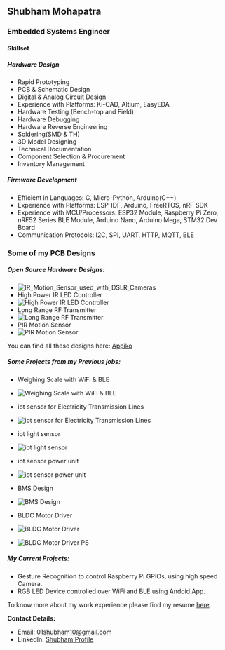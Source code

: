 ## Shubham Mohapatra
### Embedded Systems Engineer
#### Skillset
##### Hardware Design
 - Rapid Prototyping
 - PCB & Schematic Design
 - Digital & Analog Circuit Design
 - Experience with Platforms: Ki-CAD, Altium, EasyEDA
 - Hardware Testing (Bench-top and Field)
 - Hardware Debugging
 - Hardware Reverse Engineering
 - Soldering(SMD & TH)
 - 3D Model Designing
 - Technical Documentation
 - Component Selection & Procurement
 - Inventory Management

##### Firmware Development
 - Efficient in Languages: C, Micro-Python, Arduino(C++)
 - Experience with Platforms: ESP-IDF, Arduino, FreeRTOS, nRF SDK
 - Experience with MCU/Processors: ESP32 Module, Raspberry Pi Zero, nRF52 Series BLE Module, Arduino Nano, Arduino Mega, STM32 Dev Board
 - Communication Protocols: I2C, SPI, UART, HTTP, MQTT, BLE

### Some of my PCB Designs
##### Open Source Hardware Designs:

- ![IR_Motion_Sensor_used_with_DSLR_Cameras](https://raw.githubusercontent.com/ShuBot/ShuBot.github.io/2fb0083cebe7c3ab467398ee26b39498a01f5715/img/appiko_01.JPG)
- High Power IR LED Controller
- ![High Power IR LED Controller](https://raw.githubusercontent.com/ShuBot/ShuBot.github.io/2fb0083cebe7c3ab467398ee26b39498a01f5715/img/appiko_02.JPG)
- Long Range RF Transmitter
- ![Long Range RF Transmitter](https://raw.githubusercontent.com/ShuBot/ShuBot.github.io/2fb0083cebe7c3ab467398ee26b39498a01f5715/img/appiko_03.JPG)
- PIR Motion Sensor
- ![PIR Motion Sensor](https://raw.githubusercontent.com/ShuBot/ShuBot.github.io/2fb0083cebe7c3ab467398ee26b39498a01f5715/img/appiko_04.JPG)

You can find all these designs here: [Appiko](https://github.com/Appiko/sense_snap_hw)

##### Some Projects from my Previous jobs:

 - Weighing Scale with WiFi & BLE
 - ![Weighing Scale with WiFi & BLE](https://raw.githubusercontent.com/ShuBot/ShuBot.github.io/2fb0083cebe7c3ab467398ee26b39498a01f5715/img/weighting_scale_01.JPG)
 - iot sensor for Electricity Transmission Lines
 - ![iot sensor for Electricity Transmission Lines](https://raw.githubusercontent.com/ShuBot/ShuBot.github.io/2fb0083cebe7c3ab467398ee26b39498a01f5715/img/elcetricity_trsm_line_sensor_01.JPG)
 - iot light sensor
 - ![iot light sensor](https://raw.githubusercontent.com/ShuBot/ShuBot.github.io/2fb0083cebe7c3ab467398ee26b39498a01f5715/img/mandala_02.JPG)
 - iot sensor power unit
 - ![iot sensor power unit](https://raw.githubusercontent.com/ShuBot/ShuBot.github.io/2fb0083cebe7c3ab467398ee26b39498a01f5715/img/PDS_rev2_PCB01.JPG)

- BMS Design
- ![BMS Design](https://raw.githubusercontent.com/ShuBot/ShuBot.github.io/2fb0083cebe7c3ab467398ee26b39498a01f5715/img/BMS_02.JPG)

 - BLDC Motor Driver
 - ![BLDC Motor Driver](https://raw.githubusercontent.com/ShuBot/ShuBot.github.io/2fb0083cebe7c3ab467398ee26b39498a01f5715/img/BLDC_Driver_ckt.JPG)
 - ![BLDC Motor Driver PS](https://raw.githubusercontent.com/ShuBot/ShuBot.github.io/2fb0083cebe7c3ab467398ee26b39498a01f5715/img/BLDC_Drive_04.JPG)

##### My Current Projects:

 - Gesture Recognition to control Raspberry Pi GPIOs, using high speed Camera.
 - RGB LED Device controlled over WiFi and BLE using Andoid App.

To know more about my work experience please find my resume [here](https://github.com/ShuBot/ShuBot.github.io/blob/main/docs/SHUBHAM_M_Sep2021.pdf).


**Contact Details:** 
- Email: 01shubham10@gmail.com
- LinkedIn:  [Shubham Profile](https://www.linkedin.com/in/shubham-mohapatra-6034279a)



<!--
**ShuBot/SHuBot** is a ✨ _special_ ✨ repository because its `README.md` (this file) appears on your GitHub profile.

Here are some ideas to get you started:

- 🔭 I’m currently working on ...
- 🌱 I’m currently learning ...
- 👯 I’m looking to collaborate on ...
- 🤔 I’m looking for help with ...
- 💬 Ask me about ...
- 📫 How to reach me: ...
- 😄 Pronouns: ...
- ⚡ Fun fact: ...
-->
